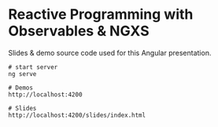 # Reactive Programming with Observables & NGXS

Slides & demo source code used for this Angular presentation.

```
# start server
ng serve

# Demos
http://localhost:4200

# Slides
http://localhost:4200/slides/index.html
```
